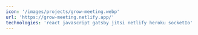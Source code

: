 ```yaml
---
icon: '/images/projects/grow-meeting.webp'
url: 'https://grow-meeting.netlify.app/'
technologies: 'react javascript gatsby jitsi netlify heroku socketIo'
---
```

